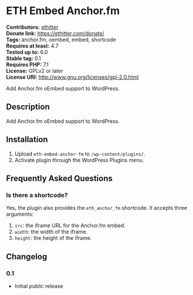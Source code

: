 # ETH Embed Anchor.fm #
**Contributors:** [ethitter](https://profiles.wordpress.org/ethitter/)  
**Donate link:** https://ethitter.com/donate/  
**Tags:** anchor.fm, oembed, embed, shortcode  
**Requires at least:** 4.7  
**Tested up to:** 6.0  
**Stable tag:** 0.1  
**Requires PHP:** 7.1  
**License:** GPLv2 or later  
**License URI:** http://www.gnu.org/licenses/gpl-2.0.html  

Add Anchor.fm oEmbed support to WordPress.

## Description ##

Add Anchor.fm oEmbed support to WordPress.

## Installation ##

1. Upload `eth-embed-anchor-fm` to `/wp-content/plugins/`.
2. Activate plugin through the WordPress Plugins menu.

## Frequently Asked Questions ##

### Is there a shortcode? ###
Yes, the plugin also provides the `eth_anchor_fm` shortcode. It accepts three arguments:

1. `src`: the iframe URL for the Anchor.fm embed.
2. `width`: the width of the iframe.
3. `height`: the height of the iframe.

## Changelog ##

### 0.1 ###
* Initial public release
